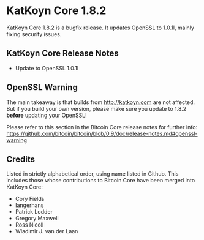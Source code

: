 # KatKoyn Core 1.8.2

KatKoyn Core 1.8.2 is a bugfix release. It updates OpenSSL to 1.0.1l, mainly fixing security issues.

## KatKoyn Core Release Notes

* Update to OpenSSL 1.0.1l


## OpenSSL Warning

The main takeaway is that builds from http://katkoyn.com are not affected. But if you build your own version,
please make sure you update to 1.8.2 **before** updating your OpenSSL!

Please refer to this section in the Bitcoin Core release notes for further info: https://github.com/bitcoin/bitcoin/blob/0.9/doc/release-notes.md#openssl-warning


## Credits

Listed in strictly alphabetical order, using name listed in Github. This
includes those whose contributions to Bitcoin Core have been merged
into KatKoyn Core:

* Cory Fields
* langerhans
* Patrick Lodder
* Gregory Maxwell
* Ross Nicoll
* Wladimir J. van der Laan
